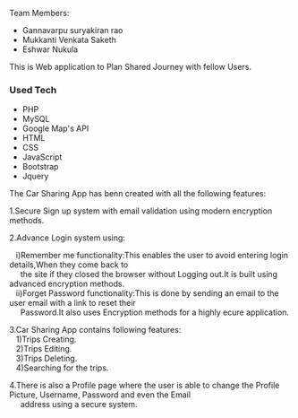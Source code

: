 Team Members:
* Gannavarpu suryakiran rao
* Mukkanti Venkata Saketh 
* Eshwar Nukula

This is Web application to Plan Shared Journey with fellow Users.

### Used Tech
* PHP
* MySQL
* Google Map's API
* HTML 
* CSS
* JavaScript
* Bootstrap
* Jquery

The Car Sharing App has benn created with all the following features:<br/>

1.Secure Sign up system with email validation using modern encryption methods.<br/>




2.Advance Login system using:<br/>

  &nbsp;&nbsp;&nbsp;i)Remember me functionality:This enables the user to avoid entering login details,When they come back to <br/> 
  &nbsp;&nbsp;&nbsp;&nbsp;&nbsp;the site if they closed the browser without  Logging out.It is built using advanced encryption methods.<br/>
  &nbsp;&nbsp;&nbsp;ii)Forget Password functionality:This is done by sending an email to the user email with a link to reset their <br/>
  &nbsp;&nbsp;&nbsp;&nbsp;&nbsp;Password.It also uses Encryption methods for a highly ecure application.<br/>


3.Car Sharing App contains following features:<br/>
  &nbsp;&nbsp;&nbsp;1)Trips Creating.<br/>
  &nbsp;&nbsp;&nbsp;2)Trips Editing. <br/>
  &nbsp;&nbsp;&nbsp;3)Trips Deleting.<br/>
  &nbsp;&nbsp;&nbsp;4)Searching for the trips.<br/>

4.There is also a Profile page where the user is able to change the Profile Picture, Username, Password and even the Email<br/>
   &nbsp;&nbsp;&nbsp;&nbsp;&nbsp;address using a secure system.

